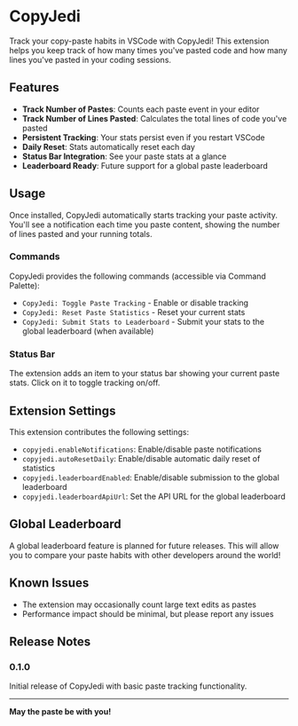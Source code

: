 # CopyJedi

Track your copy-paste habits in VSCode with CopyJedi! This extension helps you keep track of how many times you've pasted code and how many lines you've pasted in your coding sessions.

## Features

- **Track Number of Pastes**: Counts each paste event in your editor
- **Track Number of Lines Pasted**: Calculates the total lines of code you've pasted
- **Persistent Tracking**: Your stats persist even if you restart VSCode
- **Daily Reset**: Stats automatically reset each day
- **Status Bar Integration**: See your paste stats at a glance
- **Leaderboard Ready**: Future support for a global paste leaderboard

## Usage

Once installed, CopyJedi automatically starts tracking your paste activity. You'll see a notification each time you paste content, showing the number of lines pasted and your running totals.

### Commands

CopyJedi provides the following commands (accessible via Command Palette):

- `CopyJedi: Toggle Paste Tracking` - Enable or disable tracking
- `CopyJedi: Reset Paste Statistics` - Reset your current stats
- `CopyJedi: Submit Stats to Leaderboard` - Submit your stats to the global leaderboard (when available)

### Status Bar

The extension adds an item to your status bar showing your current paste stats. Click on it to toggle tracking on/off.

## Extension Settings

This extension contributes the following settings:

- `copyjedi.enableNotifications`: Enable/disable paste notifications
- `copyjedi.autoResetDaily`: Enable/disable automatic daily reset of statistics
- `copyjedi.leaderboardEnabled`: Enable/disable submission to the global leaderboard
- `copyjedi.leaderboardApiUrl`: Set the API URL for the global leaderboard

## Global Leaderboard

A global leaderboard feature is planned for future releases. This will allow you to compare your paste habits with other developers around the world!

## Known Issues

- The extension may occasionally count large text edits as pastes
- Performance impact should be minimal, but please report any issues

## Release Notes

### 0.1.0

Initial release of CopyJedi with basic paste tracking functionality.

---

**May the paste be with you!**